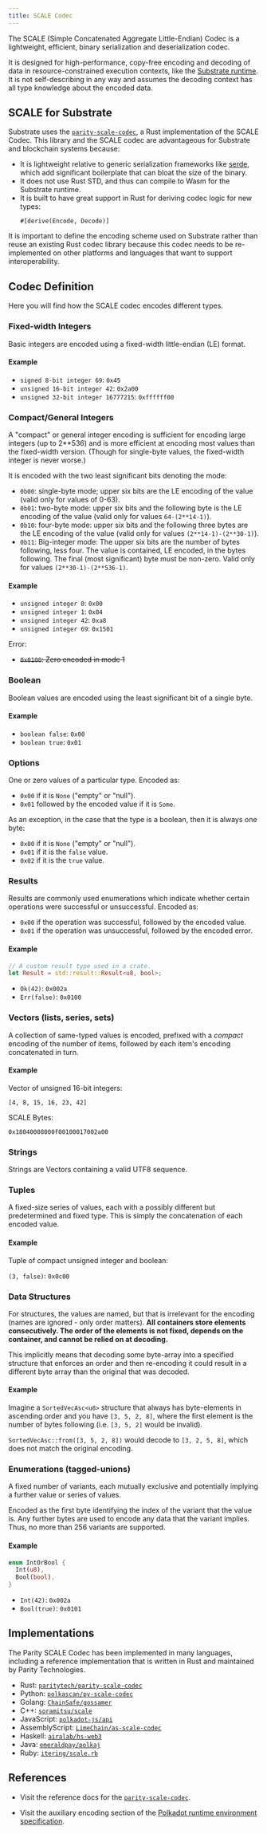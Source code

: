 ```yaml
---
title: SCALE Codec
---
```


The SCALE (Simple Concatenated Aggregate Little-Endian) Codec is a lightweight, efficient, binary
serialization and deserialization codec.

It is designed for high-performance, copy-free encoding and decoding of data in resource-constrained
execution contexts, like the [Substrate runtime](../runtime/). It is not self-describing in any way
and assumes the decoding context has all type knowledge about the encoded data.

## SCALE for Substrate

Substrate uses the [`parity-scale-codec`](https://github.com/paritytech/parity-scale-codec), a Rust
implementation of the SCALE Codec. This library and the SCALE codec are advantageous for Substrate
and blockchain systems because:

- It is lightweight relative to generic serialization frameworks like [serde](https://serde.rs/),
  which add significant boilerplate that can bloat the size of the binary.
- It does not use Rust STD, and thus can compile to Wasm for the Substrate runtime.
- It is built to have great support in Rust for deriving codec logic for new types:
  ```
  #[derive(Encode, Decode)]
  ```

It is important to define the encoding scheme used on Substrate rather than reuse an existing Rust
codec library because this codec needs to be re-implemented on other platforms and languages that
want to support interoperability.

## Codec Definition

Here you will find how the SCALE codec encodes different types.

### Fixed-width Integers

Basic integers are encoded using a fixed-width little-endian (LE) format.

#### Example

- `signed 8-bit integer 69`: `0x45`
- `unsigned 16-bit integer 42`: `0x2a00`
- `unsigned 32-bit integer 16777215`: `0xffffff00`

### Compact/General Integers

A "compact" or general integer encoding is sufficient for encoding large integers (up to 2\*\*536)
and is more efficient at encoding most values than the fixed-width version. (Though for single-byte
values, the fixed-width integer is never worse.)

It is encoded with the two least significant bits denoting the mode:

- `0b00`: single-byte mode; upper six bits are the LE encoding of the value (valid only for values
  of 0-63).
- `0b01`: two-byte mode: upper six bits and the following byte is the LE encoding of the value
  (valid only for values `64-(2**14-1)`).
- `0b10`: four-byte mode: upper six bits and the following three bytes are the LE encoding of the
  value (valid only for values `(2**14-1)-(2**30-1)`).
- `0b11`: Big-integer mode: The upper six bits are the number of bytes following, less four. The
  value is contained, LE encoded, in the bytes following. The final (most significant) byte must be
  non-zero. Valid only for values `(2**30-1)-(2**536-1)`.

#### Example

- `unsigned integer 0`: `0x00`
- `unsigned integer 1`: `0x04`
- `unsigned integer 42`: `0xa8`
- `unsigned integer 69`: `0x1501`

Error:

- ~~`0x0100`: Zero encoded in mode 1~~

### Boolean

Boolean values are encoded using the least significant bit of a single byte.

#### Example

- `boolean false`: `0x00`
- `boolean true`: `0x01`

### Options

One or zero values of a particular type. Encoded as:

- `0x00` if it is `None` ("empty" or "null").
- `0x01` followed by the encoded value if it is `Some`.

As an exception, in the case that the type is a boolean, then it is always one byte:

- `0x00` if it is `None` ("empty" or "null").
- `0x01` if it is the `false` value.
- `0x02` if it is the `true` value.

### Results

Results are commonly used enumerations which indicate whether certain operations were successful or
unsuccessful. Encoded as:

- `0x00` if the operation was successful, followed by the encoded value.
- `0x01` if the operation was unsuccessful, followed by the encoded error.

#### Example

```rust
// A custom result type used in a crate.
let Result = std::result::Result<u8, bool>;
```

- `Ok(42)`: `0x002a`
- `Err(false)`: `0x0100`

### Vectors (lists, series, sets)

A collection of same-typed values is encoded, prefixed with a _compact_ encoding of the number of
items, followed by each item's encoding concatenated in turn.

#### Example

Vector of unsigned 16-bit integers:

```
[4, 8, 15, 16, 23, 42]
```

SCALE Bytes:

```
0x18040008000f00100017002a00
```

### Strings

Strings are Vectors containing a valid UTF8 sequence.

### Tuples

A fixed-size series of values, each with a possibly different but predetermined and fixed type. This
is simply the concatenation of each encoded value.

#### Example

Tuple of compact unsigned integer and boolean:

`(3, false)`: `0x0c00`

### Data Structures

For structures, the values are named, but that is irrelevant for the encoding (names are ignored -
only order matters). **All containers store elements consecutively. The order of the elements is not
fixed, depends on the container, and cannot be relied on at decoding.**

This implicitly means that decoding some byte-array into a specified structure that enforces an
order and then re-encoding it could result in a different byte array than the original that was
decoded.

#### Example

Imagine a `SortedVecAsc<u8>` structure that always has byte-elements in ascending order and you have
`[3, 5, 2, 8]`, where the first element is the number of bytes following (i.e. `[3, 5, 2]` would be
invalid).

`SortedVecAsc::from([3, 5, 2, 8])` would decode to `[3, 2, 5, 8]`, which does not match the original
encoding.

### Enumerations (tagged-unions)

A fixed number of variants, each mutually exclusive and potentially implying a further value or
series of values.

Encoded as the first byte identifying the index of the variant that the value is. Any further bytes
are used to encode any data that the variant implies. Thus, no more than 256 variants are supported.

#### Example

```rust
enum IntOrBool {
  Int(u8),
  Bool(bool),
}
```

- `Int(42)`: `0x002a`
- `Bool(true)`: `0x0101`

## Implementations

The Parity SCALE Codec has been implemented in many languages, including a reference implementation
that is written in Rust and maintained by Parity Technologies.

- Rust: [`paritytech/parity-scale-codec`](https://github.com/paritytech/parity-scale-codec)
- Python: [`polkascan/py-scale-codec`](https://github.com/polkascan/py-scale-codec)
- Golang: [`ChainSafe/gossamer`](https://github.com/ChainSafe/gossamer)
- C++: [`soramitsu/scale`](https://github.com/soramitsu/kagome/tree/master/core/scale)
- JavaScript: [`polkadot-js/api`](https://github.com/polkadot-js/api)
- AssemblyScript: [`LimeChain/as-scale-codec`](https://github.com/LimeChain/as-scale-codec)
- Haskell: [`airalab/hs-web3`](https://github.com/airalab/hs-web3/tree/master/src/Codec)
- Java: [`emeraldpay/polkaj`](https://github.com/emeraldpay/polkaj)
- Ruby: [`itering/scale.rb`](https://github.com/itering/scale.rb)

## References

- Visit the reference docs for the
  [`parity-scale-codec`](https://crates.parity.io/parity_scale_codec/index.html).

- Visit the auxiliary encoding section of the
  [Polkadot runtime environment specification](https://github.com/w3f/polkadot-spec/).
